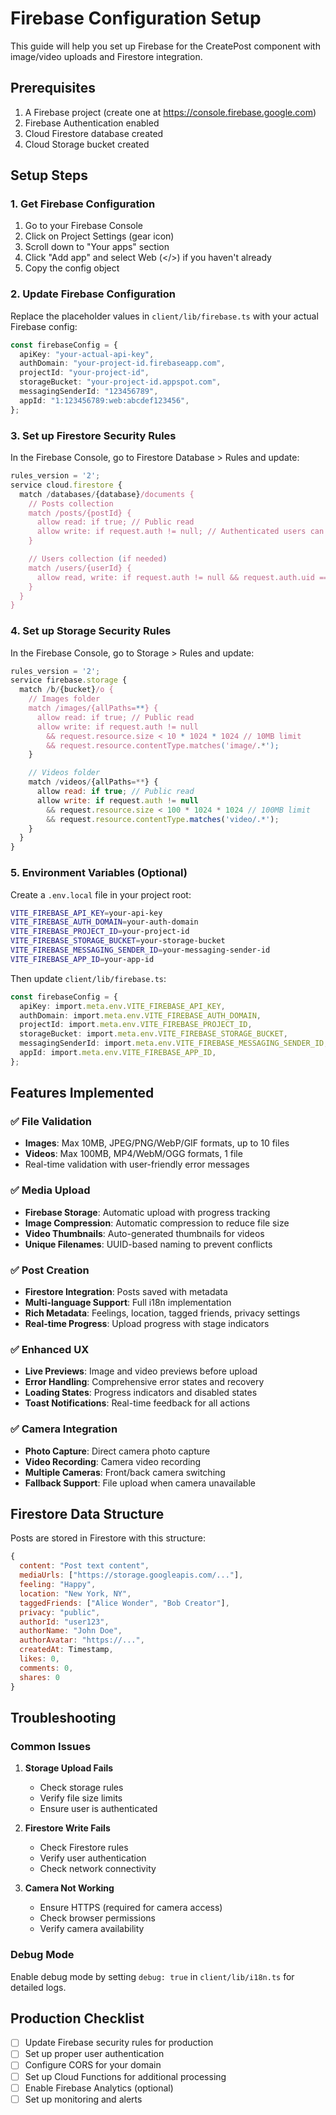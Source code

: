 # Firebase Configuration Setup

This guide will help you set up Firebase for the CreatePost component with image/video uploads and Firestore integration.

## Prerequisites

1. A Firebase project (create one at https://console.firebase.google.com)
2. Firebase Authentication enabled
3. Cloud Firestore database created
4. Cloud Storage bucket created

## Setup Steps

### 1. Get Firebase Configuration

1. Go to your Firebase Console
2. Click on Project Settings (gear icon)
3. Scroll down to "Your apps" section
4. Click "Add app" and select Web (</>) if you haven't already
5. Copy the config object

### 2. Update Firebase Configuration

Replace the placeholder values in `client/lib/firebase.ts` with your actual Firebase config:

```typescript
const firebaseConfig = {
  apiKey: "your-actual-api-key",
  authDomain: "your-project-id.firebaseapp.com",
  projectId: "your-project-id",
  storageBucket: "your-project-id.appspot.com",
  messagingSenderId: "123456789",
  appId: "1:123456789:web:abcdef123456",
};
```

### 3. Set up Firestore Security Rules

In the Firebase Console, go to Firestore Database > Rules and update:

```javascript
rules_version = '2';
service cloud.firestore {
  match /databases/{database}/documents {
    // Posts collection
    match /posts/{postId} {
      allow read: if true; // Public read
      allow write: if request.auth != null; // Authenticated users can write
    }

    // Users collection (if needed)
    match /users/{userId} {
      allow read, write: if request.auth != null && request.auth.uid == userId;
    }
  }
}
```

### 4. Set up Storage Security Rules

In the Firebase Console, go to Storage > Rules and update:

```javascript
rules_version = '2';
service firebase.storage {
  match /b/{bucket}/o {
    // Images folder
    match /images/{allPaths=**} {
      allow read: if true; // Public read
      allow write: if request.auth != null
        && request.resource.size < 10 * 1024 * 1024 // 10MB limit
        && request.resource.contentType.matches('image/.*');
    }

    // Videos folder
    match /videos/{allPaths=**} {
      allow read: if true; // Public read
      allow write: if request.auth != null
        && request.resource.size < 100 * 1024 * 1024 // 100MB limit
        && request.resource.contentType.matches('video/.*');
    }
  }
}
```

### 5. Environment Variables (Optional)

Create a `.env.local` file in your project root:

```bash
VITE_FIREBASE_API_KEY=your-api-key
VITE_FIREBASE_AUTH_DOMAIN=your-auth-domain
VITE_FIREBASE_PROJECT_ID=your-project-id
VITE_FIREBASE_STORAGE_BUCKET=your-storage-bucket
VITE_FIREBASE_MESSAGING_SENDER_ID=your-messaging-sender-id
VITE_FIREBASE_APP_ID=your-app-id
```

Then update `client/lib/firebase.ts`:

```typescript
const firebaseConfig = {
  apiKey: import.meta.env.VITE_FIREBASE_API_KEY,
  authDomain: import.meta.env.VITE_FIREBASE_AUTH_DOMAIN,
  projectId: import.meta.env.VITE_FIREBASE_PROJECT_ID,
  storageBucket: import.meta.env.VITE_FIREBASE_STORAGE_BUCKET,
  messagingSenderId: import.meta.env.VITE_FIREBASE_MESSAGING_SENDER_ID,
  appId: import.meta.env.VITE_FIREBASE_APP_ID,
};
```

## Features Implemented

### ✅ File Validation

- **Images**: Max 10MB, JPEG/PNG/WebP/GIF formats, up to 10 files
- **Videos**: Max 100MB, MP4/WebM/OGG formats, 1 file
- Real-time validation with user-friendly error messages

### ✅ Media Upload

- **Firebase Storage**: Automatic upload with progress tracking
- **Image Compression**: Automatic compression to reduce file size
- **Video Thumbnails**: Auto-generated thumbnails for videos
- **Unique Filenames**: UUID-based naming to prevent conflicts

### ✅ Post Creation

- **Firestore Integration**: Posts saved with metadata
- **Multi-language Support**: Full i18n implementation
- **Rich Metadata**: Feelings, location, tagged friends, privacy settings
- **Real-time Progress**: Upload progress with stage indicators

### ✅ Enhanced UX

- **Live Previews**: Image and video previews before upload
- **Error Handling**: Comprehensive error states and recovery
- **Loading States**: Progress indicators and disabled states
- **Toast Notifications**: Real-time feedback for all actions

### ✅ Camera Integration

- **Photo Capture**: Direct camera photo capture
- **Video Recording**: Camera video recording
- **Multiple Cameras**: Front/back camera switching
- **Fallback Support**: File upload when camera unavailable

## Firestore Data Structure

Posts are stored in Firestore with this structure:

```javascript
{
  content: "Post text content",
  mediaUrls: ["https://storage.googleapis.com/..."],
  feeling: "Happy",
  location: "New York, NY",
  taggedFriends: ["Alice Wonder", "Bob Creator"],
  privacy: "public",
  authorId: "user123",
  authorName: "John Doe",
  authorAvatar: "https://...",
  createdAt: Timestamp,
  likes: 0,
  comments: 0,
  shares: 0
}
```

## Troubleshooting

### Common Issues

1. **Storage Upload Fails**

   - Check storage rules
   - Verify file size limits
   - Ensure user is authenticated

2. **Firestore Write Fails**

   - Check Firestore rules
   - Verify user authentication
   - Check network connectivity

3. **Camera Not Working**
   - Ensure HTTPS (required for camera access)
   - Check browser permissions
   - Verify camera availability

### Debug Mode

Enable debug mode by setting `debug: true` in `client/lib/i18n.ts` for detailed logs.

## Production Checklist

- [ ] Update Firebase security rules for production
- [ ] Set up proper user authentication
- [ ] Configure CORS for your domain
- [ ] Set up Cloud Functions for additional processing
- [ ] Enable Firebase Analytics (optional)
- [ ] Set up monitoring and alerts
